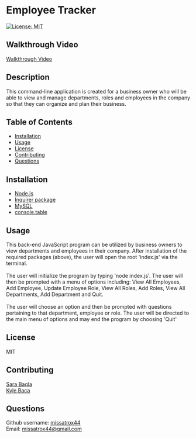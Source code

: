 # Employee Tracker
[![License: MIT](https://img.shields.io/badge/License-MIT-yellow.svg)](https://opensource.org/licenses/MIT)

## Walkthrough Video
[Walkthrough Video](https://drive.google.com/file/d/1Rg7-fPZTeBfiWwjlA6KBm-hoARMKGLFx/view)

## Description
This command-line application is created for a business owner who will be able to view and manage departments, roles and employees in the company so that they can organize and plan their business.

## Table of Contents
- [Installation](#Installation)  
- [Usage](#Usage)
- [License](#License)
- [Contributing](#Contributing)
- [Questions](#Questions)

## Installation
- [Node.js](https://nodejs.org/en/)
- [Inquirer package](https://www.npmjs.com/package/inquirer)
- [MySQL](https://www.npmjs.com/package/mysql2)
- [console.table](https://www.npmjs.com/package/console.table)


## Usage
This back-end JavaScript program can be utilized by business owners to view departments and employees in their company. After installation of the required packages (above), the user will open the root 'index.js' via the terminal.
<br><br>
The user will initialize the program by typing 'node index.js'. The user will then be prompted with a menu of options including: View All Employees, Add Employee, Update Employee Role, View All Roles, Add Roles, View All Departments, Add Department and Quit.
<br><br>
The user will choose an option and then be prompted with questions pertaining to that department, employee or role. The user will be directed to the main menu of options and may end the program by choosing 'Quit'


## License
MIT

## Contributing
[Sara Baqla](https://github.com/missatrox44) <br>
[Kyle Baca](https://github.com/kyle-david1)

## Questions
Github username: [missatrox44](https://github.com/missatrox44) <br>
Email: missatrox44@gmail.com
